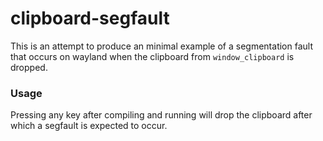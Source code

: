 # clipboard-segfault
This is an attempt to produce an minimal example of a segmentation fault that occurs on wayland when the clipboard from `window_clipboard` is dropped.
### Usage
Pressing any key after compiling and running will drop the clipboard after which a segfault is expected to occur.
